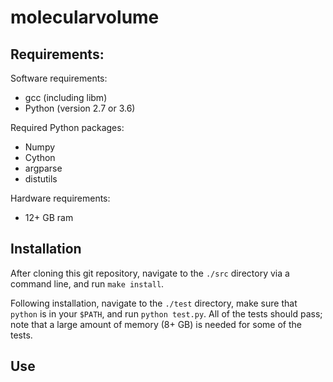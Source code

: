 # molecularvolume

## Requirements: 
Software requirements:
* gcc (including libm)
* Python (version 2.7 or 3.6)

Required Python packages:
* Numpy 
* Cython
* argparse
* distutils

Hardware requirements:
* 12+ GB ram

## Installation
After cloning this git repository, navigate to the `./src` directory via a
command line, and run `make install`.

Following installation, navigate to the `./test` directory, make sure that
`python` is in your `$PATH`, and run `python test.py`.  All of the tests should
pass; note that a large amount of memory (8+ GB) is needed for some of the tests.

## Use



